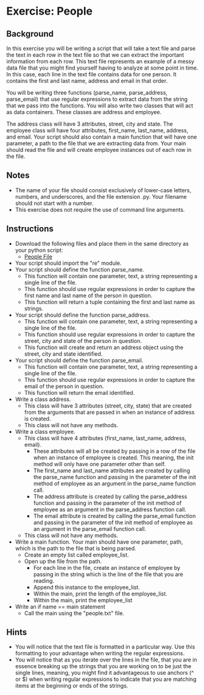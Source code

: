 # Exercise: People #

## Background ##
In this exercise you will be writing a script that will take a text file and parse the text in each row in the text file so that we can extract
the important information from each row. This text file represents an example of a messy data file that you might find yourself having to analyze
at some point in time. In this case, each line in the text file contains data for one person. It contains the first and last name, address and email
in that order.

You will be writing three functions (parse_name, parse_address, parse_email) that use regular expressions to extract data from the string that we pass
into the functions. You will also write two classes that will act as data containers. These classes are address and employee.

The address class will have 3 attributes, street, city and state. The employee class will have four attributes, first_name, last_name, address, 
and email. Your script should also contain a main function that will have one parameter, a path to the file that we are extracting data from. Your
main should read the file and will create employee instances out of each row in the file.

## Notes ##
- The name of your file should consist exclusively of lower-case letters, numbers, and underscores, and the file extension .py. Your filename should
not start with a number.
- This exercise does not require the use of command line arguments.

## Instructions ##
- Download the following files and place them in the same directory as your python script:
  - [People File](https://umd-ischool-inst326.github.io/inst326-public/modules/module08/exercises/files/people.txt)
- Your script should import the "re" module.
- Your script should define the function parse_name.
  - This function will contain one parameter, text, a string representing a single line of the file.
  - This function should use regular expressions in order to capture the first name and last name of the person in question.
  - This function will return a tuple containing the first and last name as strings.
- Your script should define the function parse_address.
  - This function will contain one parameter, text, a string representing a single line of the file.
  - This function should use regular expressions in order to capture the street, city and state of the person in question.
  - This function will create and return an address object using the street, city and state identified.
- Your script should define the function parse_email.
  - This function will contain one parameter, text, a string representing a single line of the file.
  - This function should use regular expressions in order to capture the email of the person in question.
  - This function will return the email identified.
- Write a class address.
  - This class will have 3 attributes (street, city, state) that are created from the arguments that are passed in when an instance of address is created.
  - This class will not have any methods.
- Write a class employee.
  - This class will have 4 attributes (first_name, last_name, address, email).
    - These attributes will all be created by passing in a row of the file when an instance of employee is created. This meaning, the init method will only have one parameter other than self.
    - The first_name and last_name attributes are created by calling the parse_name function and passing in the parameter of the init method of employee as an argument in the parse_name function call.
    - The address attribute is created by calling the parse_address function and passing in the parameter of the init method of employee as an argument in the parse_address function call.
    - The email attribute is created by calling the parse_email function and passing in the parameter of the init method of employee as an argument in the parse_email function call.
  - This class will not have any methods.
- Write a main function. Your main should have one parameter, path, which is the path to the file that is being parsed.
  - Create an empty list called employee_list.
  - Open up the file from the path.
    - For each line in the file, create an instance of employee by passing in the string which is the line of the file that you are reading.
    - Append this instance to the employee_list.
    - Within the main, print the length of the employee_list.
    - Within the main, print the employee_list
- Write an if name == main statement
  - Call the main using the "people.txt" file.

## Hints ##
- You will notice that the text file is formatted in a particular way. Use this formatting to your advantage when writing the regular expressions.
- You will notice that as you iterate over the lines in the file, that you are in essence breaking up the strings that you are working on to be just the single lines, meaning, you might find it advantageous to use anchors (^ or $) when writing regular expressions to indicate that you are matching items at the beginning or ends of the strings.
